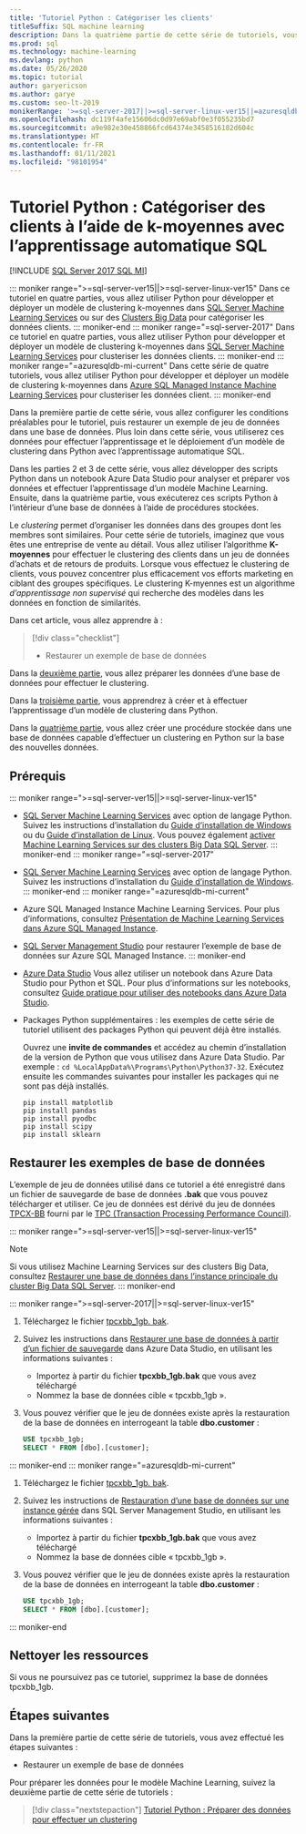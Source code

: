 ```yaml
---
title: 'Tutoriel Python : Catégoriser les clients'
titleSuffix: SQL machine learning
description: Dans la quatrième partie de cette série de tutoriels, vous allez effectuer un clustering de clients à l’aide de K-moyennes dans une base de données en Python avec l’apprentissage automatique SQL.
ms.prod: sql
ms.technology: machine-learning
ms.devlang: python
ms.date: 05/26/2020
ms.topic: tutorial
author: garyericson
ms.author: garye
ms.custom: seo-lt-2019
monikerRange: '>=sql-server-2017||>=sql-server-linux-ver15||=azuresqldb-mi-current'
ms.openlocfilehash: dc119f4afe15606dc0d97e69abf0e3f055235bd7
ms.sourcegitcommit: a9e982e30e458866fcd64374e3458516182d604c
ms.translationtype: HT
ms.contentlocale: fr-FR
ms.lasthandoff: 01/11/2021
ms.locfileid: "98101954"
---
```

# <a name="python-tutorial-categorizing-customers-using-k-means-clustering-with-sql-machine-learning"></a>Tutoriel Python : Catégoriser des clients à l’aide de k-moyennes avec l’apprentissage automatique SQL
[!INCLUDE [SQL Server 2017 SQL MI](../../includes/applies-to-version/sqlserver2017-asdbmi.md)]

::: moniker range=">=sql-server-ver15||>=sql-server-linux-ver15"
Dans ce tutoriel en quatre parties, vous allez utiliser Python pour développer et déployer un modèle de clustering k-moyennes dans [SQL Server Machine Learning Services](../sql-server-machine-learning-services.md) ou sur des [Clusters Big Data](../../big-data-cluster/machine-learning-services.md) pour catégoriser les données clients.
::: moniker-end
::: moniker range="=sql-server-2017"
Dans ce tutoriel en quatre parties, vous allez utiliser Python pour développer et déployer un modèle de clustering k-moyennes dans [SQL Server Machine Learning Services](../sql-server-machine-learning-services.md) pour clusteriser les données clients.
::: moniker-end
::: moniker range="=azuresqldb-mi-current"
Dans cette série de quatre tutoriels, vous allez utiliser Python pour développer et déployer un modèle de clustering k-moyennes dans [Azure SQL Managed Instance Machine Learning Services](/azure/azure-sql/managed-instance/machine-learning-services-overview) pour clusteriser les données client.
::: moniker-end

Dans la première partie de cette série, vous allez configurer les conditions préalables pour le tutoriel, puis restaurer un exemple de jeu de données dans une base de données. Plus loin dans cette série, vous utiliserez ces données pour effectuer l’apprentissage et le déploiement d’un modèle de clustering dans Python avec l’apprentissage automatique SQL.

Dans les parties 2 et 3 de cette série, vous allez développer des scripts Python dans un notebook Azure Data Studio pour analyser et préparer vos données et effectuer l’apprentissage d’un modèle Machine Learning. Ensuite, dans la quatrième partie, vous exécuterez ces scripts Python à l’intérieur d’une base de données à l’aide de procédures stockées.

Le *clustering* permet d’organiser les données dans des groupes dont les membres sont similaires. Pour cette série de tutoriels, imaginez que vous êtes une entreprise de vente au détail. Vous allez utiliser l’algorithme **K-moyennes** pour effectuer le clustering des clients dans un jeu de données d’achats et de retours de produits. Lorsque vous effectuez le clustering de clients, vous pouvez concentrer plus efficacement vos efforts marketing en ciblant des groupes spécifiques. Le clustering K-myennes est un algorithme *d’apprentissage non supervisé* qui recherche des modèles dans les données en fonction de similarités.

Dans cet article, vous allez apprendre à :

> [!div class="checklist"]
> * Restaurer un exemple de base de données

Dans la [deuxième partie](python-clustering-model-prepare-data.md), vous allez préparer les données d’une base de données pour effectuer le clustering.

Dans la [troisième partie](python-clustering-model-build.md), vous apprendrez à créer et à effectuer l’apprentissage d’un modèle de clustering dans Python.

Dans la [quatrième partie](python-clustering-model-deploy.md), vous allez créer une procédure stockée dans une base de données capable d’effectuer un clustering en Python sur la base des nouvelles données.

## <a name="prerequisites"></a>Prérequis

::: moniker range=">=sql-server-ver15||>=sql-server-linux-ver15"
* [SQL Server Machine Learning Services](../sql-server-machine-learning-services.md) avec option de langage Python. Suivez les instructions d’installation du [Guide d’installation de Windows](../install/sql-machine-learning-services-windows-install.md) ou du [Guide d’installation de Linux](../../linux/sql-server-linux-setup-machine-learning.md?toc=%252fsql%252fmachine-learning%252ftoc.json&view=sql-server-linux-ver15&preserve-view=true). Vous pouvez également [activer Machine Learning Services sur des clusters Big Data SQL Server](../../big-data-cluster/machine-learning-services.md).
::: moniker-end
::: moniker range="=sql-server-2017"
* [SQL Server Machine Learning Services](../sql-server-machine-learning-services.md) avec option de langage Python. Suivez les instructions d’installation du [Guide d’installation de Windows](../install/sql-machine-learning-services-windows-install.md).
::: moniker-end
::: moniker range="=azuresqldb-mi-current"
* Azure SQL Managed Instance Machine Learning Services. Pour plus d’informations, consultez [Présentation de Machine Learning Services dans Azure SQL Managed Instance](/azure/azure-sql/managed-instance/machine-learning-services-overview).

* [SQL Server Management Studio](../../ssms/download-sql-server-management-studio-ssms.md) pour restaurer l’exemple de base de données sur Azure SQL Managed Instance.
::: moniker-end

* [Azure Data Studio](../../azure-data-studio/what-is-azure-data-studio.md) Vous allez utiliser un notebook dans Azure Data Studio pour Python et SQL. Pour plus d’informations sur les notebooks, consultez [Guide pratique pour utiliser des notebooks dans Azure Data Studio](../../azure-data-studio/notebooks/notebooks-guidance.md).

* Packages Python supplémentaires : les exemples de cette série de tutoriel utilisent des packages Python qui peuvent déjà être installés.

  Ouvrez une **invite de commandes** et accédez au chemin d’installation de la version de Python que vous utilisez dans Azure Data Studio. Par exemple : `cd %LocalAppData%\Programs\Python\Python37-32`. Exécutez ensuite les commandes suivantes pour installer les packages qui ne sont pas déjà installés.

  ```console
  pip install matplotlib
  pip install pandas
  pip install pyodbc
  pip install scipy
  pip install sklearn
  ```

## <a name="restore-the-sample-database"></a>Restaurer les exemples de base de données

L’exemple de jeu de données utilisé dans ce tutoriel a été enregistré dans un fichier de sauvegarde de base de données **.bak** que vous pouvez télécharger et utiliser. Ce jeu de données est dérivé du jeu de données [TPCX-BB](http://www.tpc.org/tpcx-bb/default5.asp) fourni par le [TPC (Transaction Processing Performance Council)](http://www.tpc.org/).

::: moniker range=">=sql-server-ver15||>=sql-server-linux-ver15"
> [!NOTE]
> Si vous utilisez Machine Learning Services sur des clusters Big Data, consultez [Restaurer une base de données dans l’instance principale du cluster Big Data SQL Server](../../big-data-cluster/data-ingestion-restore-database.md).
::: moniker-end

::: moniker range=">=sql-server-2017||>=sql-server-linux-ver15"
1. Téléchargez le fichier [tpcxbb_1gb. bak](https://sqlchoice.blob.core.windows.net/sqlchoice/static/tpcxbb_1gb.bak).

1. Suivez les instructions dans [Restaurer une base de données à partir d’un fichier de sauvegarde](../../azure-data-studio/tutorial-backup-restore-sql-server.md#restore-a-database-from-a-backup-file) dans Azure Data Studio, en utilisant les informations suivantes :

   * Importez à partir du fichier **tpcxbb_1gb.bak** que vous avez téléchargé
   * Nommez la base de données cible « tpcxbb_1gb ».

1. Vous pouvez vérifier que le jeu de données existe après la restauration de la base de données en interrogeant la table **dbo.customer** :

    ```sql
    USE tpcxbb_1gb;
    SELECT * FROM [dbo].[customer];
    ```
::: moniker-end
::: moniker range="=azuresqldb-mi-current"
1. Téléchargez le fichier [tpcxbb_1gb. bak](https://sqlchoice.blob.core.windows.net/sqlchoice/static/tpcxbb_1gb.bak).

1. Suivez les instructions de [Restauration d’une base de données sur une instance gérée](/azure/sql-database/sql-database-managed-instance-get-started-restore) dans SQL Server Management Studio, en utilisant les informations suivantes :

   * Importez à partir du fichier **tpcxbb_1gb.bak** que vous avez téléchargé
   * Nommez la base de données cible « tpcxbb_1gb ».

1. Vous pouvez vérifier que le jeu de données existe après la restauration de la base de données en interrogeant la table **dbo.customer** :

    ```sql
    USE tpcxbb_1gb;
    SELECT * FROM [dbo].[customer];
    ```
::: moniker-end

## <a name="clean-up-resources"></a>Nettoyer les ressources

Si vous ne poursuivez pas ce tutoriel, supprimez la base de données tpcxbb_1gb.

## <a name="next-steps"></a>Étapes suivantes

Dans la première partie de cette série de tutoriels, vous avez effectué les étapes suivantes :

* Restaurer un exemple de base de données

Pour préparer les données pour le modèle Machine Learning, suivez la deuxième partie de cette série de tutoriels :

> [!div class="nextstepaction"]
> [Tutoriel Python : Préparer des données pour effectuer un clustering](python-clustering-model-prepare-data.md)